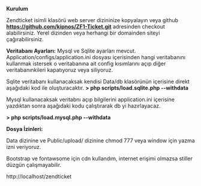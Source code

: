 
**Kurulum**

Zendticket isimli klasörü web server dizininize kopyalayın veya github **https://github.com/kipnos/ZF1-Ticket.git** adresinden checkout alabilirsiniz. Yerel dizinden veya herhangi bir domainden siteyi çağırabilirsiniz.

**Veritabanı Ayarları:**
Mysql ve Sqlite ayarları mevcut. Application/configs/application.ini dosyası içerisinden hangi veritabanını kullanmak istersek o veritabanına ait config kısımlarını açıp diğer veritabanınkileri kapatıyoruz veya siliyoruz.

Sqlite veritabanı kullanacaksak kendisi Data/db klasörünün içerisine direkt aşağıdaki kod ile oluşturacaktır.
**&gt; php scripts/load.sqlite.php --withdata**

Mysql kullanacaksak veritabnı açıp bilgilerini application.ini içerisine yazdıktan sonra aşağıdaki kodu çalıştırarak db yi hazırlayacaz.

**&gt; php scripts/load.mysql.php --withdata**

**Dosya İzinleri:**

Data dizinine ve Public/upload/ dizinine chmod 777 veya window için yazma izni veriyoruz.

Bootstrap ve fontawsome için cdn kullandım, internet erişimi olmazsa stiller düzgün çalışmayabilir.

http://localhost/zendticket

